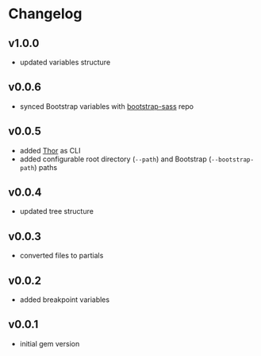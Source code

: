 # Changelog

## v1.0.0
+ updated variables structure

## v0.0.6
+ synced Bootstrap variables with [bootstrap-sass](https://github.com/twbs/bootstrap-sass/blob/master/assets/stylesheets/bootstrap/_variables.scss) repo

## v0.0.5
+ added [Thor](https://github.com/erikhuda/thor) as CLI
+ added configurable root directory (`--path`) and Bootstrap (`--bootstrap-path`) paths

## v0.0.4
+ updated tree structure

## v0.0.3
+ converted files to partials

## v0.0.2
+ added breakpoint variables

## v0.0.1
+ initial gem version
